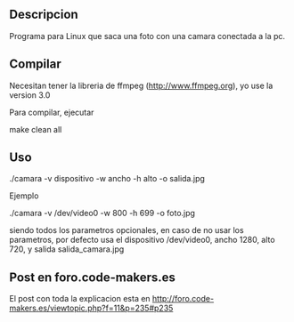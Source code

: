 ## Descripcion

Programa para Linux que saca una foto con una camara conectada a la pc.

## Compilar
Necesitan tener la libreria de ffmpeg (http://www.ffmpeg.org), yo use la version 3.0

Para compilar, ejecutar

make clean all

## Uso

./camara -v dispositivo -w ancho -h alto -o salida.jpg

Ejemplo

./camara -v /dev/video0 -w 800 -h 699 -o foto.jpg

siendo todos los parametros opcionales, en caso de no usar los parametros, por defecto usa el dispositivo /dev/video0, ancho 1280, alto 720, y salida salida_camara.jpg

## Post en foro.code-makers.es

El post con toda la explicacion esta en http://foro.code-makers.es/viewtopic.php?f=11&p=235#p235

